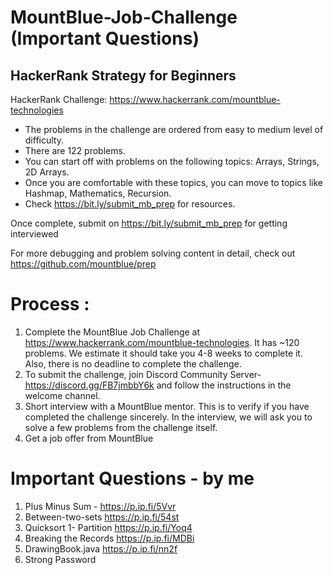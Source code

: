 # MountBlue-Job-Challenge (Important Questions)

## HackerRank Strategy for Beginners

HackerRank Challenge: https://www.hackerrank.com/mountblue-technologies

- The problems in the challenge are ordered from easy to medium level of difficulty.
- There are 122 problems.
- You can start off with problems on the following topics: Arrays, Strings, 2D Arrays.
- Once you are comfortable with these topics, you can move to topics like Hashmap, Mathematics, Recursion.
- Check https://bit.ly/submit_mb_prep for resources.

Once complete, submit on https://bit.ly/submit_mb_prep for getting interviewed

For more debugging and problem solving content in detail, check out https://github.com/mountblue/prep

# Process :

1. Complete the MountBlue Job Challenge at https://www.hackerrank.com/mountblue-technologies. It has ~120 problems. We estimate it should take you 4-8 weeks to complete it. Also, there is no deadline to complete the challenge.
2. To submit the challenge, join Discord Community Server- https://discord.gg/FB7jmbbY6k and follow the instructions in the welcome channel.
3. Short interview with a MountBlue mentor. This is to verify if you have completed the challenge sincerely. In the interview, we will ask you to solve a few problems from the challenge itself.
4. Get a job offer from MountBlue

# Important Questions - by me

1. Plus Minus Sum - https://p.ip.fi/5Vvr
2. Between-two-sets https://p.ip.fi/54st
3. Quicksort 1- Partition https://p.ip.fi/Yoq4
4. Breaking the Records https://p.ip.fi/MDBi
5. DrawingBook.java https://p.ip.fi/nn2f
6. Strong Password
